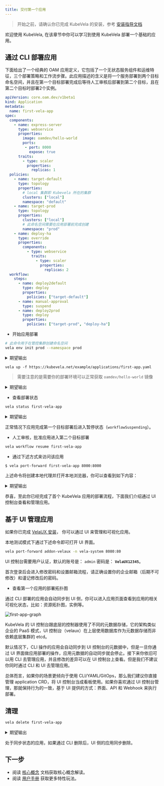 ```yaml
---
title: 交付第一个应用
---
```


> 开始之前，请确认你已完成 KubeVela 的安装，参考 [安装指导文档](./install.mdx)

欢迎使用 KubeVela, 在该章节中你可以学习到使用 KubeVela 部署一个基础的应用。

## 通过 CLI 部署应用

下面给出了一个经典的 OAM 应用定义，它包括了一个无状态服务组件和运维特征，三个部署策略和工作流步骤。此应用描述的含义是将一个服务部署到两个目标命名空间，并且在第一个目标部署完成后等待人工审核后部署到第二个目标，且在第二个目标时部署2个实例。

```yaml
apiVersion: core.oam.dev/v1beta1
kind: Application
metadata:
  name: first-vela-app
spec:
  components:
    - name: express-server
      type: webservice
      properties:
        image: oamdev/hello-world
        ports:
         - port: 8000
           expose: true
      traits:
        - type: scaler
          properties:
            replicas: 1
  policies:
    - name: target-default
      type: topology
      properties:
        # local 集群即 Kubevela 所在的集群
        clusters: ["local"]
        namespace: "default"
    - name: target-prod
      type: topology
      properties:
        clusters: ["local"]
        # 此命名空间需要在应用部署前完成创建
        namespace: "prod"
    - name: deploy-ha
      type: override
      properties:
        components:
          - type: webservice
            traits:
              - type: scaler
                properties:
                  replicas: 2
  workflow:
    steps:
      - name: deploy2default
        type: deploy
        properties:
          policies: ["target-default"]
      - name: manual-approval
        type: suspend
      - name: deploy2prod
        type: deploy
        properties:
          policies: ["target-prod", "deploy-ha"]
```

* 开始应用部署

```bash
# 此命令用于在管控集群创建命名空间
vela env init prod --namespace prod
```

<details>
<summary>期望输出</summary>

```console
environment prod with namespace prod created
```
</details>

```
vela up -f https://kubevela.net/example/applications/first-app.yaml
```

> 需要注意的是需要你的部署环境可以正常获取 `oamdev/hello-world` 镜像

<details>
<summary>期望输出</summary>

```console
Applying an application in vela K8s object format...
I0516 15:45:18.123356   27156 apply.go:107] "creating object" name="first-vela-app" resource="core.oam.dev/v1beta1, Kind=Application"
✅ App has been deployed 🚀🚀🚀
    Port forward: vela port-forward first-vela-app
             SSH: vela exec first-vela-app
         Logging: vela logs first-vela-app
      App status: vela status first-vela-app
        Endpoint: vela status first-vela-app --endpoint
Application prod/first-vela-app applied.
```
</details>

* 查看部署状态

```bash
vela status first-vela-app
```

<details>
<summary>期望输出</summary>

```console
About:

  Name:      	first-vela-app
  Namespace: 	prod
  Created at:	2022-05-16 15:45:18 +0800 CST
  Status:    	workflowSuspending

Workflow:

  ...

Services:

  - Name: express-server
    Cluster: local  Namespace: default
    Type: webservice
    Healthy Ready:1/1
    Traits:
      ✅ scaler
```
</details>

正常情况下应用完成第一个目标部署后进入暂停状态（`workflowSuspending`）。

* 人工审核，批准应用进入第二个目标部署

```bash
vela workflow resume first-vela-app
```

* 通过下述方式来访问该应用

```bash
$ vela port-forward first-vela-app 8000:8000
```

上述命令将创建本地代理并打开本地浏览器，你可以查看到如下内容：

<details>
<summary>期望输出</summary>

```
<xmp>
Hello KubeVela! Make shipping applications more enjoyable. 

...snip...
```
</details>

恭喜，至此你已经完成了首个 KubeVela 应用的部署流程，下面我们介绍通过 UI 控制台查看和管理应用。


## 基于 UI 管理应用

如果你已完成 [VelaUX 安装](./install#2-install-velaux)， 你可以通过 UI 来管理和可视化应用。

本地测试模式下通过下述命令即可打开 UI 界面。

```bash
vela port-forward addon-velaux -n vela-system 8080:80
```

UI 控制台需要用户认证，默认的账号是： `admin` 密码是： **`VelaUX12345`**。

首次登录后会进入修改密码和设置邮箱流程，请正确设置你的企业邮箱（后期不可修改）和谨记修改后的密码。

* 查看第一个应用的部署拓扑图

通过 CLI 部署的应用会自动同步到 UI 侧，你可以进入应用页面查看到应用的相关可视化状态，比如：资源拓扑图，实例等。

![first-app-graph](https://static.kubevela.net/images/1.5/first-app-graph.jpg)

KubeVela 的 UI 控制台跟底层的控制器使用了不同的元数据存储，它的架构类似企业的 PaaS 模式，UI 控制台（velaux）在上层使用数据库作为元数据存储而非依赖底层集群的 etcd。

默认情况下，CLI 操作的应用会自动同步到 UI 控制台的元数据中，但是一旦你通过 UI 界面做应用部署的操作，应用元数据的自动同步就会停止。接下来你依旧可以用 CLI 去管理应用，并且修改的差异可以在 UI 控制台上查看。但是我们不建议你同时通过 CLI 和 UI 去管理应用。

总体而言，如果你的场景更倾向于使用 CLI/YAML/GitOps，那么我们建议你直接管理 application CRD，将 UI 控制台当成看板使用。如果你喜欢通过 UI 控制台管理，那就保持行为的一致，基于 UI 提供的方式：界面、API 和 Webhook 来执行部署。

## 清理

```bash
vela delete first-vela-app
```

<details>
<summary>期望输出</summary>

```console
Deleting Application "first-vela-app"
app "first-vela-app" deleted from namespace "prod"
```
</details>

处于同步状态的应用，如果通过 CLI 删除后，UI 侧的应用同步删除。

## 下一步

- 阅读 [核心概念](./getting-started/core-concept) 文档获取核心概念解读。
- 阅读 [用户手册](./tutorials/webservice) 获取更多特性玩法。

